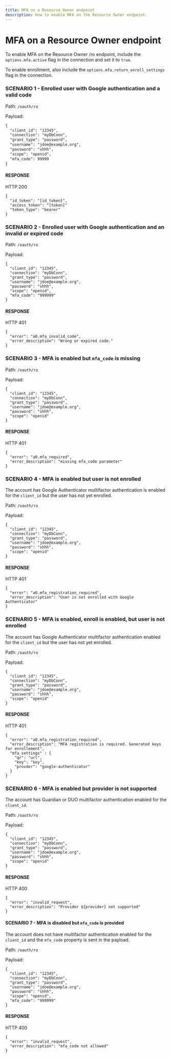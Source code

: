 ```yaml
---
title: MFA on a Resource Owner endpoint
description: How to enable MFA on the Resource Owner endpoint.
---
```


# MFA on a Resource Owner endpoint

To enable MFA on the Resource Owner /ro endpoint, include the `options.mfa.active` flag in the connection and set it to `true`. 

To enable enrollment, also include the `options.mfa.return_enroll_settings` flag in the connection.

### SCENARIO 1 - Enrolled user with Google authentication and a valid code

Path: `/oauth/ro`

Payload: 

```txt
{
  "client_id": "12345",
  "connection": "myDbConn",
  "grant_type": "password",
  "username": "jdoe@example.org",
  "password": "shhh",
  "scope": "openid",
  "mfa_code": 99999
}
```

#### RESPONSE

HTTP 200

```
{
  "id_token": "[id_token}",
  "access_token": "[token]"
  "token_type": "bearer"
}
```

### SCENARIO 2 - Enrolled user with Google authentication and an invalid or expired code

Path: `/oauth/ro`

Payload:

```
{
  "client_id": "12345",
  "connection": "myDbConn",
  "grant_type": "password",
  "username": "jdoe@example.org",
  "password": "shhh",
  "scope": "openid",
  "mfa_code": "999999"
}
```

#### RESPONSE

HTTP 401

```
{
  "error": "a0.mfa_invalid_code",
  "error_description": "Wrong or expired code."
}
```

### SCENARIO 3 - MFA is enabled but `mfa_code` is missing

Path: `/oauth/ro`

Payload:

```
{
  "client_id": "12345",
  "connection": "myDbConn",
  "grant_type": "password",
  "username": "jdoe@example.org",
  "password": "shhh",
  "scope": "openid"
}
```

#### RESPONSE

HTTP 401

```
{
  "error": "a0.mfa_required",
  "error_description": "missing mfa_code parameter"
}
```

### SCENARIO 4 - MFA is enabled but user is not enrolled

The account has Google Authenticator multifactor authentication is enabled for the `client_id` but the user has not yet enrolled.

Path: `/oauth/ro`

Payload:

```
{
  "client_id": "12345",
  "connection": "myDbConn",
  "grant_type": "password",
  "username": "jdoe@example.org",
  "password": "shhh",
  "scope": "openid"
}
```

#### RESPONSE

HTTP 401

```
{
  "error": "a0.mfa_registration_required",
  "error_description": "User is not enrolled with Google Authenticator"
}
```


### SCENARIO 5 - MFA is enabled, enroll is enabled, but user is not enrolled

The account has Google Authenticator multifactor authentication enabled for the `client_id` but the user has not yet enrolled.

Path: `/oauth/ro`

Payload:

```
{
  "client_id": "12345",
  "connection": "myDbConn",
  "grant_type": "password",
  "username": "jdoe@example.org",
  "password": "shhh",
  "scope": "openid"
}
```

#### RESPONSE

HTTP 401

```
{
  "error": "a0.mfa_registration_required",
  "error_description": "MFA registration is required. Generated keys for enrollement",
  "mfa_settings" : {
    "qr": "url",
    "key": "key",
    "provder": "google-authenticator"
  }
}
```

### SCENARIO 6 - MFA is enabled but provider is not supported

The account has Guardian or DUO multifactor authentication enabled for the `client_id`.

Path: `/oauth/ro`

Payload:

```
{
  "client_id": "12345",
  "connection": "myDbConn",
  "grant_type": "password",
  "username": "jdoe@example.org",
  "password": "shhh",
  "scope": "openid"
}
```

#### RESPONSE

HTTP 400

```
{
  "error": "invalid_request",
  "error_description": "Provider ${provider} not supported"
}
```

#### SCENARIO 7 - MFA is disabled but `mfa_code` is provided

The account does not have multifactor authentication enabled for the `client_id` and the `mfa_code` property is sent in the payload.

Path: `/oauth/ro`

Payload:

```
{
  "client_id": "12345",
  "connection": "myDbConn",
  "grant_type": "password",
  "username": "jdoe@example.org",
  "password": "shhh",
  "scope": "openid",
  "mfa_code": "999999"
}
```

#### RESPONSE

HTTP 400

```
{
  "error": "invalid_request",
  "error_description": "mfa_code not allowed"
}
```

